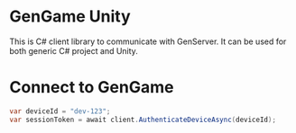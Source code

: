 # GenGame Unity

This is C# client library to communicate with GenServer. It can be used for both generic C# project and Unity.

# Connect to GenGame

```cs
var deviceId = "dev-123";
var sessionToken = await client.AuthenticateDeviceAsync(deviceId);
```

# 